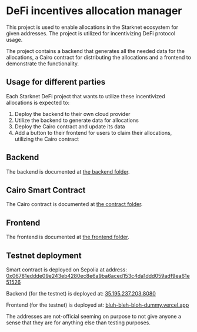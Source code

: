 # DeFi incentives allocation manager

This project is used to enable allocations in the Starknet ecosystem for given addresses. The project is utilized for incentivizing DeFi protocol usage.

The project contains a backend that generates all the needed data for the allocations, a Cairo contract for distributing the allocations and a frontend to demonstrate the functionality.

## Usage for different parties

Each Starknet DeFi project that wants to utilize these incentivized allocations is expected to:

1. Deploy the backend to their own cloud provider
1. Utilize the backend to generate data for allocations
1. Deploy the Cairo contract and update its data
1. Add a button to their frontend for users to claim their allocations, utilizing the Cairo contract

## Backend

The backend is documented at <a href='backend/README.md'>the backend folder</a>.

## Cairo Smart Contract

The Cairo contract is documented at <a href='contract/README.md'>the contract folder</a>.

## Frontend

The frontend is documented at <a href='frontend/README.md'>the frontend folder</a>.

## Testnet deployment

Smart contract is deployed on Sepolia at address: [0x06781eddde09e243eb4280ec8e6a9ba6aced153c4da1ddd059adf9ea61e51526](https://sepolia.voyager.online/contract/0x06781eddde09e243eb4280ec8e6a9ba6aced153c4da1ddd059adf9ea61e51526#readContract)

Backend (for the testnet) is deployed at: [35.195.237.203:8080](http://35.195.237.203:8080/swagger-ui/)

Frontend (for the testnet) is deployed at: [bluh-bleh-bloh-dummy.vercel.app](https://bluh-bleh-bloh-dummy.vercel.app/)

The addresses are not-official seeming on purpose to not give anyone a sense that they are for anything else than testing purposes.
